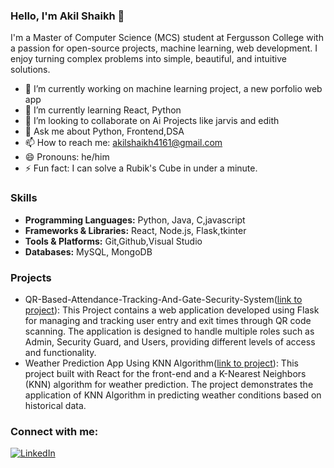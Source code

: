 ### Hello, I'm Akil Shaikh 👋

I'm a Master of Computer Science (MCS) student at Fergusson College with a passion for  open-source projects, machine learning, web development. I enjoy turning complex problems into simple, beautiful, and intuitive solutions.

- 🔭 I’m currently working on  machine learning project, a new porfolio web app
- 🌱 I’m currently learning React, Python
- 👯 I’m looking to collaborate on Ai Projects like jarvis and edith
- 💬 Ask me about Python, Frontend,DSA
- 📫 How to reach me: akilshaikh4161@gmail.com
- 😄 Pronouns:  he/him
- ⚡ Fun fact: I can solve a Rubik's Cube in under a minute.

### Skills
- **Programming Languages:** Python, Java, C,javascript
- **Frameworks & Libraries:**  React, Node.js, Flask,tkinter
- **Tools & Platforms:**  Git,Github,Visual Studio
- **Databases:** MySQL, MongoDB

### Projects
- QR-Based-Attendance-Tracking-And-Gate-Security-System([link to project](https://github.com/Akilshaik/QR-Based-Attendance-Tracking-And-Gate-Security-System)):
  This Project contains a web application developed using Flask for managing and tracking user entry and exit times through QR code scanning. The application is designed to handle multiple roles such as Admin, Security Guard, and Users, providing different levels of access and functionality.
- Weather Prediction App Using KNN Algorithm([link to project](https://github.com/Akilshaik/weather-app-using-KNN-Algo)):
   This project built with React for the front-end and a K-Nearest Neighbors (KNN) algorithm for weather prediction. The project demonstrates the application of KNN Algorithm in predicting weather conditions based on historical data.
### Connect with me:
[![LinkedIn](https://img.shields.io/badge/-LinkedIn-blue)](https://www.linkedin.com/in/akil-shaikh-93a5971b2/)


